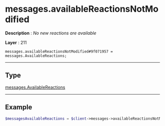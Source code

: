 # messages.availableReactionsNotModified

**Description** : *No new reactions are available*

**Layer** : 211

```tl
messages.availableReactionsNotModified#9f071957 = messages.AvailableReactions;
```

---

## Type

[messages.AvailableReactions](type/messages.AvailableReactions)

---

## Example

```php
$messagesAvailableReactions = $client->messages->availableReactionsNotModified();
```